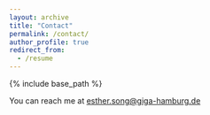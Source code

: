 ```yaml
---
layout: archive
title: "Contact"
permalink: /contact/
author_profile: true
redirect_from:
  - /resume
---
```

{% include base_path %}

You can reach me at esther.song@giga-hamburg.de
